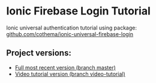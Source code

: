 # Ionic Firebase Login Tutorial

Ionic universal authentication tutorial using package:
[github.com/cothema/ionic-universal-firebase-login](https://github.com/cothema/ionic-universal-firebase-login)

## Project versions:

- [Full most recent version (branch master)](https://github.com/cothema/ionic-firebase-login-tutorial)
- [Video tutorial version (branch video-tutorial)](https://github.com/cothema/ionic-firebase-login-tutorial/tree/video-tutorial)
